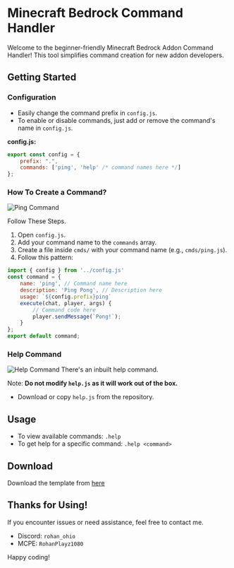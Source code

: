 # Minecraft Bedrock Command Handler

Welcome to the beginner-friendly Minecraft Bedrock Addon Command Handler! This tool simplifies command creation for new addon developers.

## Getting Started

### Configuration

- Easily change the command prefix in `config.js`.
- To enable or disable commands, just add or remove the command's name in `config.js`.

**config.js:**
```javascript
export const config = {
    prefix: ".",
    commands: ['ping', 'help' /* command names here */]
};
```

### How To Create a Command?
![Ping Command](https://cdn.discordapp.com/attachments/1006913737250328627/1196441045408436305/Screenshot_2024_0115_190747_com.mojang.minecraftpe.png?ex=65b7a38e&is=65a52e8e&hm=9bf373ed7bd1060a0f7859f9a9051f83b918b5c8e9cf4b3c4ad18b598d4f41e0&)

Follow These Steps.

1. Open `config.js`.
2. Add your command name to the `commands` array.
3. Create a file inside `cmds/` with your command name (e.g., `cmds/ping.js`).
4. Follow this pattern:

```javascript
import { config } from '../config.js'
const command = {
    name: 'ping', // Command name here
    description: 'Ping Pong', // Description here
    usage: `${config.prefix}ping`
    execute(chat, player, args) {
        // Command code here
        player.sendMessage(`Pong!`);
    }
};
export default command;
```

### Help Command
![Help Command](https://cdn.discordapp.com/attachments/1006913737250328627/1196441045068681236/Screenshot_2024_0115_190633_com.mojang.minecraftpe.png?ex=65b7a38d&is=65a52e8d&hm=cc1e9d7b076e7d7b7b46a1eb67d4928ee4537a0beaa69a8d671dca234e0f5b17&)
There's an inbuilt help command.

Note: **Do not modify `help.js` as it will work out of the box.**
- Download or copy `help.js` from the repository.

## Usage

- To view available commands: `.help`
- To get help for a specific command: `.help <command>`

## Download

Download the template from [here](https://github.com/RohanDaCoder/CommandHandler/releases/download/Handler/CommandHandler.zip)

## Thanks for Using!

If you encounter issues or need assistance, feel free to contact me.

- Discord: `rohan_ohio`
- MCPE: `RohanPlayz1080`

Happy coding!
